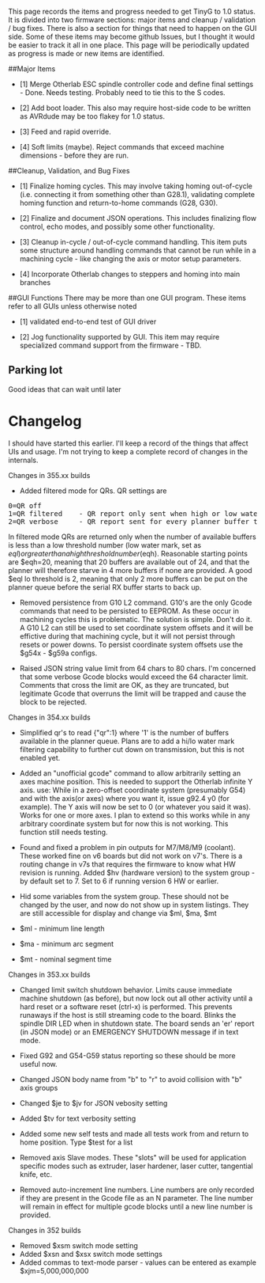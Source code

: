 This page records the items and progress needed to get TinyG to 1.0 status. It is divided into two firmware sections: major items and cleanup / validation / bug fixes. There is also a section for things that need to happen on the GUI side. Some of these items may become github Issues, but I thought it would be easier to track it all in one place. This page will be periodically updated as progress is made or new items are identified.

##Major Items
* [1] Merge Otherlab ESC spindle controller code and define final settings - Done. Needs testing. Probably need to tie this to the S codes.

* [2] Add boot loader. This also may require host-side code to be written as AVRdude may be too flakey for 1.0 status.

* [3] Feed and rapid override.

* [4] Soft limits (maybe). Reject commands that exceed machine dimensions - before they are run.

##Cleanup, Validation, and Bug Fixes

* [1] Finalize homing cycles. This may involve taking homing out-of-cycle (i.e. connecting it from something other than G28.1), validating complete homing function and return-to-home commands (G28, G30). 

* [2] Finalize and document JSON operations. This includes finalizing flow control, echo modes, and possibly some other functionality.

* [3] Cleanup in-cycle / out-of-cycle command handling. This item puts some structure around handling commands that cannot be run while in a machining cycle - like changing the axis or motor setup parameters. 

* [4] Incorporate Otherlab changes to steppers and homing into main branches

##GUI Functions
There may be more than one GUI program. These items refer to all GUIs unless otherwise noted
 
* [1] validated end-to-end test of GUI driver

* [2] Jog functionality supported by GUI. This item may require specialized command support from the firmware - TBD.

## Parking lot
Good ideas that can wait until later

# Changelog
I should have started this earlier. I'll keep a record of the things that affect UIs and usage. I'm not trying to keep a complete record of changes in the internals.

Changes in 355.xx builds
* Added filtered mode for QRs. QR settings are 
<pre>
0=QR off
1=QR filtered    - QR report only sent when high or low water marks are crossed
2=QR verbose     - QR report sent for every planner buffer transition
</pre>
In filtered mode QRs are returned only when the number of available buffers is less than a low threshold number (low water mark, set as $eql) or greater than a high threshold number ($eqh). Reasonable starting points are $eqh=20, meaning that 20 buffers are available out of 24, and that the planner will therefore starve in 4 more buffers if none are provided. A good $eql lo threshold is 2, meaning that only 2 more buffers can be put on the planner queue before the serial RX buffer starts to back up.

* Removed persistence from G10 L2 command. G10's are the only Gcode commands that need to be persisted to EEPROM. As these occur in machining cycles this is problematic. The solution is simple. Don't do it. A G10 L2 can still be used to set coordinate system offsets and it will be effictive during that machining cycle, but it will not persist through resets or power downs. To persist coordinate system offsets use the $g54x - $g59a configs.

* Raised JSON string value limit from 64 chars to 80 chars. I'm concerned that some verbose Gcode blocks would exceed the 64 character limit. Comments that cross the limit are OK, as they are truncated, but legitimate Gcode that overruns the limit will be trapped and cause the block to be rejected.

Changes in 354.xx builds
* Simplified qr's to read {"qr":1} where '1' is the number of buffers available in the planner queue. Plans are to add a hi/lo water mark filtering capability to further cut down on transmission, but this is not enabled yet.

* Added an "unofficial gcode" command to allow arbitrarily setting an axes machine position. This is needed to support the Otherlab infinite Y axis. use: While in a zero-offset coordinate system (presumably G54) and with the axis(or axes) where you want it, issue g92.4 y0 (for example). The Y axis will now be set to 0 (or whatever you said it was). Works for one or more axes. I plan to extend so this works while in any arbitrary coordinate system but for now this is not working. This function still needs testing.

* Found and fixed a problem in pin outputs for M7/M8/M9 (coolant). These worked fine on v6 boards but did not work on v7's. There is a routing change in v7s that requires the firmware to know what HW revision is running. Added $hv (hardware version) to the system group - by default set to 7. Set to 6 if running version 6 HW or earlier.

* Hid some variables from the system group. These should not be changed by the user, and now do not show up in system listings. They are still accessible for display and change via $ml, $ma, $mt
 * $ml - minimum line length
 * $ma - minimum arc segment
 * $mt - nominal segment time

Changes in 353.xx builds
* Changed limit switch shutdown behavior. Limits cause immediate machine shutdown (as before), but now lock out all other activity until a hard reset or a software reset (ctrl-x) is performed. This prevents runaways if the host is still streaming code to the board. Blinks the spindle DIR LED when in shutdown state.
The board sends an 'er' report (in JSON mode) or an EMERGENCY SHUTDOWN message if in text mode.

* Fixed G92 and G54-G59 status reporting so these should be more useful now.
* Changed JSON body name from "b" to "r" to avoid collision with "b" axis groups
* Changed $je to $jv for JSON vebosity setting
* Added $tv for text verbosity setting
* Added some new self tests and made all tests work from and return to home position. Type $test for a list
* Removed axis Slave modes. These "slots" will be used for application specific modes such as extruder, laser hardener, laser cutter, tangential knife, etc.

* Removed auto-increment line numbers. Line numbers are only recorded if they are present in the Gcode file as an N parameter. The line number will remain in effect for multiple gcode blocks until a new line number is provided.

Changes in 352 builds
* Removed $xsm switch mode setting
* Added $xsn and $xsx switch mode settings
* Added commas to text-mode parser - values can be entered as example $xjm=5,000,000,000
